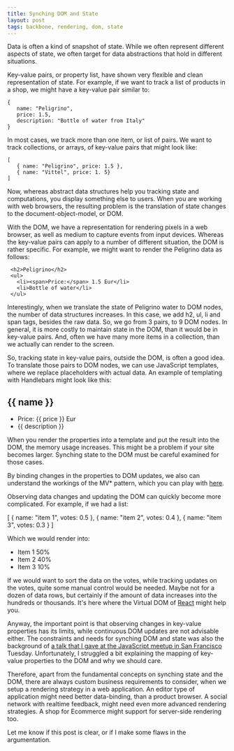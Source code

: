 ```yaml
---
title: Synching DOM and State
layout: post
tags: backbone, rendering, dom, state
---
```


Data is often a kind of snapshot of state. While we often represent different aspects of state, we often target for data abstractions that hold in different situations.

Key-value pairs, or property list, have shown very flexible and clean representation of state. For example, if we want to track a list of products in a shop, we might have a key-value pair similar to:

    {  
       name: "Peligrino",
       price: 1.5,
       description: "Bottle of water from Italy"
    }

In most cases, we track more than one item, or list of pairs. We want to track collections, or arrays, of key-value pairs that might look like:

    [
       { name: "Peligrino", price: 1.5 },
       { name: "Vittel", price: 1. 5}
    ]

Now, whereas abstract data structures help you tracking state and computations, you display something else to users. When you are working with web browsers, the resulting problem is the translation of state changes to the document-object-model, or DOM.

With the DOM, we have a representation for rendering pixels in a web browser, as well as medium to capture events from input devices. Whereas the key-value pairs can apply to a number of different situation, the DOM is rather specific. For example, we might want to render the Peligrino data as follows:

     <h2>Peligrino</h2>
     <ul>
       <li><span>Price:</span> 1.5 Eur</li>
       <li>Bottle of water</li>
     </ul>

Interestingly, when we translate the state of Peligrino water to DOM nodes, the number of data structures increases. In this case, we add h2, ul, li and span tags, besides the raw data. So, we go from 3 pairs, to 9 DOM nodes. In general, it is more costly to maintain state in the DOM, than it would be in key-value pairs. And, often we have many more items in a collection, than we actually can render to the screen.

So, tracking state in key-value pairs, outside the DOM, is often a good idea. To translate those pairs to DOM nodes, we can use JavaScript templates, where we replace placeholders with actual data. An example of templating with Handlebars might look like this:

  <h2>{{ name }}</h2>
  <ul>
    <li><span>Price:</span> {{ price }} Eur</li>
    <li>{{ description }}</li>
  </ul>

When you render the properties into a template and put the result into the DOM, the memory usage increases. This might be a problem if your site becomes larger. Synching state to the DOM must be careful examined for those cases.

By binding changes in the properties to DOM updates, we also can understand the workings of the MV* pattern, which you can play with [here](http://pipefishbook.com/editor).

Observing data changes and updating the DOM can quickly become more complicated. For example, if we had a list:

  [
    { name: "item 1", votes: 0.5 },
    { name: "item 2", votes: 0.4 },
    { name: "item 3", votes: 0.3 }
  ]

Which we would render into:

  <ul>
    <li>Item 1 <span>50%</span></li>
    <li>Item 2 <span>40%</span></li>
    <li>Item 3 <span>10%</span></li>
  </ul>

If we would want to sort the data on the votes, while tracking updates on the votes, quite some manual control would be needed. Maybe not for a dozen of data rows, but certainly if the amount of data increases into the hundreds or thousands. It's here where the Virtual DOM of [React](http://facebook.github.io/react/) might help you.

Anyway, the important point is that observing changes in key-value properties has its limits, while continuous DOM updates are not advisable either. The constraints and needs for synching DOM and state was also the background of [a talk that I gave at the JavaScript meetup in San Francisco](https://speakerdeck.com/mulderp/backbone-and-handlebars) Tuesday. Unfortunately, I struggled a bit explaining the mapping of key-value properties to the DOM and why we should care.

Therefore, apart from the fundamental concepts on synching state and the DOM, there are always custom business requirements to consider, when we setup a rendering strategy in a web application. An editor type of application might need better data-binding, than a product browser. A social network with realtime feedback, might need even more advanced rendering strategies. A shop for Ecommerce might support for server-side rendering too.

Let me know if this post is clear, or if I make some flaws in the argumentation.













   

